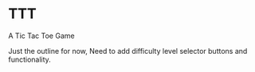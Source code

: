 # TTT
 A Tic Tac Toe Game

Just the outline for now, Need to add difficulty level selector buttons and functionality.
